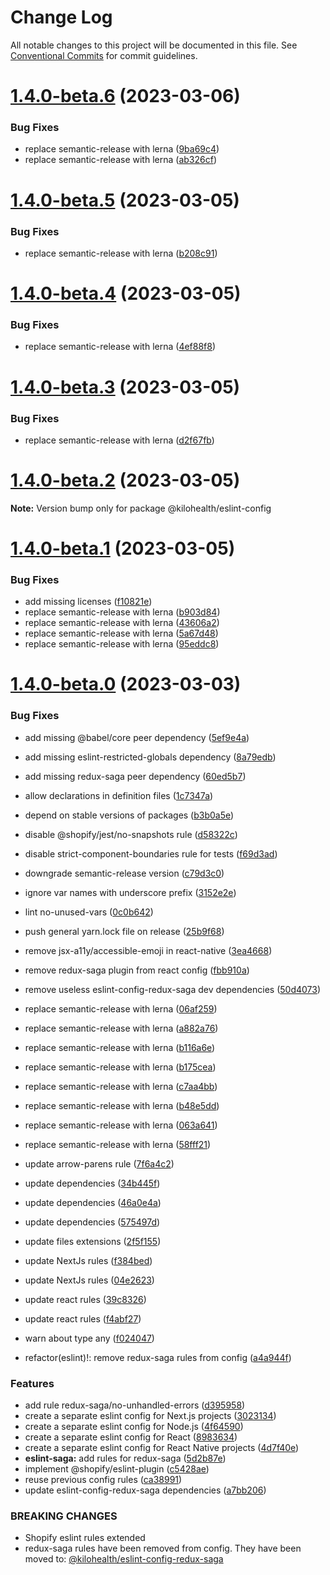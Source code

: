 # Change Log

All notable changes to this project will be documented in this file.
See [Conventional Commits](https://conventionalcommits.org) for commit guidelines.

# [1.4.0-beta.6](https://github.com/kilohealth/eslint-config/compare/v1.4.0-beta.5...v1.4.0-beta.6) (2023-03-06)

### Bug Fixes

- replace semantic-release with lerna ([9ba69c4](https://github.com/kilohealth/eslint-config/commit/9ba69c47c26fca23a161df817f450b236e9499a3))
- replace semantic-release with lerna ([ab326cf](https://github.com/kilohealth/eslint-config/commit/ab326cfabdcdfdc066d8d9c0f0968c4b9e3ed9ab))

# [1.4.0-beta.5](https://github.com/kilohealth/eslint-config/compare/v1.4.0-beta.4...v1.4.0-beta.5) (2023-03-05)

### Bug Fixes

- replace semantic-release with lerna ([b208c91](https://github.com/kilohealth/eslint-config/commit/b208c912e054c13175b56087307245f7b734e692))

# [1.4.0-beta.4](https://github.com/kilohealth/eslint-config/compare/v1.4.0-beta.3...v1.4.0-beta.4) (2023-03-05)

### Bug Fixes

- replace semantic-release with lerna ([4ef88f8](https://github.com/kilohealth/eslint-config/commit/4ef88f8ee15693bc804550d93d714a819a0e54e3))

# [1.4.0-beta.3](https://github.com/kilohealth/eslint-config/compare/v1.4.0-beta.2...v1.4.0-beta.3) (2023-03-05)

### Bug Fixes

- replace semantic-release with lerna ([d2f67fb](https://github.com/kilohealth/eslint-config/commit/d2f67fb17eca51568766682ec468b57e6e9da25c))

# [1.4.0-beta.2](https://github.com/kilohealth/eslint-config/compare/v1.4.0-beta.1...v1.4.0-beta.2) (2023-03-05)

**Note:** Version bump only for package @kilohealth/eslint-config

# [1.4.0-beta.1](https://github.com/kilohealth/eslint-config/compare/v1.4.0-beta.0...v1.4.0-beta.1) (2023-03-05)

### Bug Fixes

- add missing licenses ([f10821e](https://github.com/kilohealth/eslint-config/commit/f10821e57be5f959b2f755b8f1c1180798680e07))
- replace semantic-release with lerna ([b903d84](https://github.com/kilohealth/eslint-config/commit/b903d84c5e64b3db2c24d40ab8f1861699bda0d6))
- replace semantic-release with lerna ([43606a2](https://github.com/kilohealth/eslint-config/commit/43606a2511c34b94624ebfe99bdfaac7b2346d97))
- replace semantic-release with lerna ([5a67d48](https://github.com/kilohealth/eslint-config/commit/5a67d48976b367f506b0e1a994ca100678282c02))
- replace semantic-release with lerna ([95eddc8](https://github.com/kilohealth/eslint-config/commit/95eddc811ac7505162626094c1571f2d614c4d1b))

# [1.4.0-beta.0](https://github.com/kilohealth/eslint-config/compare/v1.0.0...v1.4.0-beta.0) (2023-03-03)

### Bug Fixes

- add missing @babel/core peer dependency ([5ef9e4a](https://github.com/kilohealth/eslint-config/commit/5ef9e4abf7b68882a3deddbec98f3e908d0813f1))
- add missing eslint-restricted-globals dependency ([8a79edb](https://github.com/kilohealth/eslint-config/commit/8a79edb05261df9ffa8edc798d1c739ac900dde7))
- add missing redux-saga peer dependency ([60ed5b7](https://github.com/kilohealth/eslint-config/commit/60ed5b79e22cb6f705c6cbf1407c560d27d90c01))
- allow declarations in definition files ([1c7347a](https://github.com/kilohealth/eslint-config/commit/1c7347a4cbf5cfacd56e6b20f7c1bcc768a1c9f6))
- depend on stable versions of packages ([b3b0a5e](https://github.com/kilohealth/eslint-config/commit/b3b0a5ef732ca06769660ff92cefcea57d15040a))
- disable @shopify/jest/no-snapshots rule ([d58322c](https://github.com/kilohealth/eslint-config/commit/d58322cfde35198ef9e5d19e524a9f238b896c29))
- disable strict-component-boundaries rule for tests ([f69d3ad](https://github.com/kilohealth/eslint-config/commit/f69d3adc89e14025c084ac2b4f43aae3cd9b8d29))
- downgrade semantic-release version ([c79d3c0](https://github.com/kilohealth/eslint-config/commit/c79d3c048d5deb970bef7806c558898c530b0b1b))
- ignore var names with underscore prefix ([3152e2e](https://github.com/kilohealth/eslint-config/commit/3152e2e8db463b24d5984638f03121f85ac297f6))
- lint no-unused-vars ([0c0b642](https://github.com/kilohealth/eslint-config/commit/0c0b642ec70710b3e4ab71a6bf6b587606b9efb2))
- push general yarn.lock file on release ([25b9f68](https://github.com/kilohealth/eslint-config/commit/25b9f6889955c21932930be423224a4141858aec))
- remove jsx-a11y/accessible-emoji in react-native ([3ea4668](https://github.com/kilohealth/eslint-config/commit/3ea466885eda2de66fdd3eba8d75d78685ceab0f))
- remove redux-saga plugin from react config ([fbb910a](https://github.com/kilohealth/eslint-config/commit/fbb910a3c36afc607a1d9d3660c4c98528bec687))
- remove useless eslint-config-redux-saga dev dependencies ([50d4073](https://github.com/kilohealth/eslint-config/commit/50d4073a2ab2e31472546fe2320d6485f1f0b90c))
- replace semantic-release with lerna ([06af259](https://github.com/kilohealth/eslint-config/commit/06af259391ae057810075fbbfb4f720a46148b16))
- replace semantic-release with lerna ([a882a76](https://github.com/kilohealth/eslint-config/commit/a882a76968983beed933a6a630903323f5cd3f5e))
- replace semantic-release with lerna ([b116a6e](https://github.com/kilohealth/eslint-config/commit/b116a6e6c10e1e407d356a1b9a069bb4c54fdd3d))
- replace semantic-release with lerna ([b175cea](https://github.com/kilohealth/eslint-config/commit/b175cea912c679d17d22e3780b7fdcfb98307723))
- replace semantic-release with lerna ([c7aa4bb](https://github.com/kilohealth/eslint-config/commit/c7aa4bb44b9138ddc3821fae6247698c26a350d2))
- replace semantic-release with lerna ([b48e5dd](https://github.com/kilohealth/eslint-config/commit/b48e5dd1f5d29a28c5ded73348c934b24594bf2f))
- replace semantic-release with lerna ([063a641](https://github.com/kilohealth/eslint-config/commit/063a641af4defa043892e5ff4b0ef78c03e190aa))
- replace semantic-release with lerna ([58fff21](https://github.com/kilohealth/eslint-config/commit/58fff21e51f04822bba62cb7ca5e57a7a7541ce0))
- update arrow-parens rule ([7f6a4c2](https://github.com/kilohealth/eslint-config/commit/7f6a4c2b56be343ceb4523402235d41a45a34d79))
- update dependencies ([34b445f](https://github.com/kilohealth/eslint-config/commit/34b445f8f970592d9ca0b5e4c14fab0465792e58))
- update dependencies ([46a0e4a](https://github.com/kilohealth/eslint-config/commit/46a0e4ae85d1bf1ca9e3f202ea3684c79993817c))
- update dependencies ([575497d](https://github.com/kilohealth/eslint-config/commit/575497dfe536b90197952a02b2a66ba745760422))
- update files extensions ([2f5f155](https://github.com/kilohealth/eslint-config/commit/2f5f155cf152de3a0283dea2d058ec02b52b9dd6))
- update NextJs rules ([f384bed](https://github.com/kilohealth/eslint-config/commit/f384bedb7e36f46fc36becb02e38fdf790ecf3c0))
- update NextJs rules ([04e2623](https://github.com/kilohealth/eslint-config/commit/04e26238442eb8d9899675e2969b7e16a208fe06))
- update react rules ([39c8326](https://github.com/kilohealth/eslint-config/commit/39c83269b88e20785f2b4080df5df14acb75d632))
- update react rules ([f4abf27](https://github.com/kilohealth/eslint-config/commit/f4abf276f5444206856348d40e82b4da78272e5f))
- warn about type any ([f024047](https://github.com/kilohealth/eslint-config/commit/f0240472f0bfaa9bebb2622ce16ec597ee1345e2))

- refactor(eslint)!: remove redux-saga rules from config ([a4a944f](https://github.com/kilohealth/eslint-config/commit/a4a944ffa92a8a58ff5e551e1e6bbd0087df03ce))

### Features

- add rule redux-saga/no-unhandled-errors ([d395958](https://github.com/kilohealth/eslint-config/commit/d395958b4091a691e897e52f0691c51eb77fbf2a))
- create a separate eslint config for Next.js projects ([3023134](https://github.com/kilohealth/eslint-config/commit/3023134e0844f9556a2821c9735edc4e9d2ba105))
- create a separate eslint config for Node.js ([4f64590](https://github.com/kilohealth/eslint-config/commit/4f64590102390b993ddbe26db99330fcd409b612))
- create a separate eslint config for React ([8983634](https://github.com/kilohealth/eslint-config/commit/898363433d8900611d0fda87c8a5212d7cb7f2a4))
- create a separate eslint config for React Native projects ([4d7f40e](https://github.com/kilohealth/eslint-config/commit/4d7f40ef1eb2e479ac4af362a0ed8cf3c238723d))
- **eslint-saga:** add rules for redux-saga ([5d2b87e](https://github.com/kilohealth/eslint-config/commit/5d2b87e28aaf241e04e081253bd4af91fa566a5d))
- implement @shopify/eslint-plugin ([c5428ae](https://github.com/kilohealth/eslint-config/commit/c5428ae5719dde1b4170a5761acaec4af687111b))
- reuse previous config rules ([ca38991](https://github.com/kilohealth/eslint-config/commit/ca3899137260c1995d6b74f94779793d69a2398e))
- update eslint-config-redux-saga dependencies ([a7bb206](https://github.com/kilohealth/eslint-config/commit/a7bb20634e465b170adfab49b10310c6a6bba214))

### BREAKING CHANGES

- Shopify eslint rules extended
- redux-saga rules have been removed from config.
  They have been moved to:
  [@kilohealth/eslint-config-redux-saga](https://npm.im/@kilohealth/eslint-config-redux-saga)
